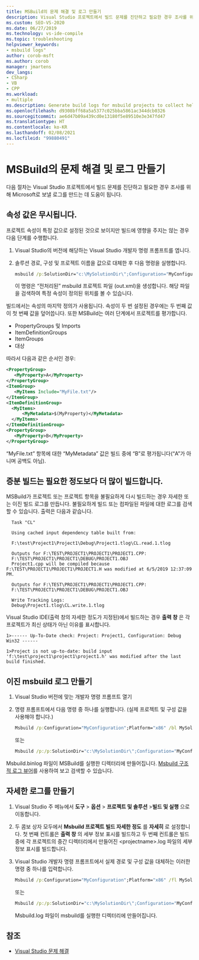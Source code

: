 ```yaml
---
title: MSBuild의 문제 해결 및 로그 만들기
description: Visual Studio 프로젝트에서 빌드 문제를 진단하고 필요한 경우 조사를 위해 Microsoft로 보낼 로그를 만들 수 있는 방법을 알아봅니다.
ms.custom: SEO-VS-2020
ms.date: 06/27/2019
ms.technology: vs-ide-compile
ms.topic: troubleshooting
helpviewer_keywords:
- msbuild logs"
author: corob-msft
ms.author: corob
manager: jmartens
dev_langs:
- CSharp
- VB
- CPP
ms.workload:
- multiple
ms.description: Generate build logs for msbuild projects to collect helpful information when troubleshooting issues.
ms.openlocfilehash: d9308bff68a5a5377c025bba5861ac344dcb0326
ms.sourcegitcommit: ae6d47b09a439cd0e13180f5e89510e3e347fd47
ms.translationtype: HT
ms.contentlocale: ko-KR
ms.lasthandoff: 02/08/2021
ms.locfileid: "99880491"
---
```

# <a name="troubleshoot-and-create-logs-for-msbuild-problems"></a>MSBuild의 문제 해결 및 로그 만들기

다음 절차는 Visual Studio 프로젝트에서 빌드 문제를 진단하고 필요한 경우 조사를 위해 Microsoft로 보낼 로그를 만드는 데 도움이 됩니다.

## <a name="a-property-value-is-ignored"></a>속성 값은 무시됩니다.

프로젝트 속성이 특정 값으로 설정된 것으로 보이지만 빌드에 영향을 주지는 않는 경우 다음 단계를 수행합니다.

1. Visual Studio의 버전에 해당하는 Visual Studio 개발자 명령 프롬프트를 엽니다.
1. 솔루션 경로, 구성 및 프로젝트 이름을 값으로 대체한 후 다음 명령을 실행합니다.

    ```cmd
    msbuild /p:SolutionDir="c:\MySolutionDir\";Configuration="MyConfiguration";Platform="Win32" /pp:out.xml MyProject.vcxproj
    ```

    이 명령은 “전처리된” msbuild 프로젝트 파일 (out.xml)을 생성합니다. 해당 파일을 검색하여 특정 속성이 정의된 위치를 볼 수 있습니다.

빌드에서는 속성의 마지막 정의가 사용됩니다. 속성이 두 번 설정된 경우에는 두 번째 값이 첫 번째 값을 덮어씁니다. 또한 MSBuild는 여러 단계에서 프로젝트를 평가합니다.

- PropertyGroups 및 Imports
- ItemDefinitionGroups
- ItemGroups
- 대상

따라서 다음과 같은 순서인 경우:

```xml
<PropertyGroup>
   <MyProperty>A</MyProperty>
</PropertyGroup>
<ItemGroup>
   <MyItems Include="MyFile.txt"/>
</ItemGroup>
<ItemDefinitionGroup>
  <MyItems>
      <MyMetadata>$(MyProperty)</MyMetadata>
  </MyItems>
</ItemDefinitionGroup>
<PropertyGroup>
   <MyProperty>B</MyProperty>
</PropertyGroup>
```

“MyFile.txt” 항목에 대한 “MyMetadata” 값은 빌드 중에 “B”로 평가됩니다(“A”가 아니며 공백도 아님).

## <a name="incremental-build-is-building-more-than-it-should"></a>증분 빌드는 필요한 정도보다 더 많이 빌드합니다.

MSBuild가 프로젝트 또는 프로젝트 항목을 불필요하게 다시 빌드하는 경우 자세한 또는 이진 빌드 로그를 만듭니다. 불필요하게 빌드 또는 컴파일된 파일에 대한 로그를 검색할 수 있습니다. 출력은 다음과 같습니다.

```output
  Task "CL"

  Using cached input dependency table built from:

  F:\test\Project1\Project1\Debug\Project1.tlog\CL.read.1.tlog

  Outputs for F:\TEST\PROJECT1\PROJECT1\PROJECT1.CPP:
  F:\TEST\PROJECT1\PROJECT1\DEBUG\PROJECT1.OBJ
  Project1.cpp will be compiled because F:\TEST\PROJECT1\PROJECT1\PROJECT1.H was modified at 6/5/2019 12:37:09 PM.

  Outputs for F:\TEST\PROJECT1\PROJECT1\PROJECT1.CPP:
  F:\TEST\PROJECT1\PROJECT1\DEBUG\PROJECT1.OBJ

  Write Tracking Logs:
  Debug\Project1.tlog\CL.write.1.tlog
```

Visual Studio IDE(출력 창의 자세한 정도가 지정된)에서 빌드하는 경우 **출력 창** 은 각 프로젝트가 최신 상태가 아닌 이유를 표시합니다.

```output
1>------ Up-To-Date check: Project: Project1, Configuration: Debug Win32 ------

1>Project is not up-to-date: build input 'f:\test\project1\project1\project1.h' was modified after the last build finished.
```

## <a name="create-a-binary-msbuild-log"></a>이진 msbuild 로그 만들기

1. Visual Studio 버전에 맞는 개발자 명령 프롬프트 열기
1. 명령 프롬프트에서 다음 명령 중 하나를 실행합니다. (실제 프로젝트 및 구성 값을 사용해야 합니다.)

    ```cmd
    Msbuild /p:Configuration="MyConfiguration";Platform="x86" /bl MySolution.sln
    ```

    또는

    ```cmd
    Msbuild /p:/p:SolutionDir="c:\MySolutionDir\";Configuration="MyConfiguration";Platform="Win32" /bl MyProject.vcxproj
    ```

Msbuild.binlog 파일이 MSBuild를 실행한 디렉터리에 만들어집니다. [Msbuild 구조적 로그 뷰어](http://www.msbuildlog.com/)를 사용하여 보고 검색할 수 있습니다.

## <a name="create-a-detailed-log"></a>자세한 로그를 만들기

1. Visual Studio 주 메뉴에서 **도구** > **옵션** > **프로젝트 및 솔루션** >**빌드 및 실행** 으로 이동합니다.
1. 두 콤보 상자 모두에서 **Msbuild 프로젝트 빌드 자세한 정도** 를 **자세히** 로 설정합니다. 첫 번째 컨트롤은 **출력 창** 의 세부 정보 표시를 빌드하고 두 번째 컨트롤은 빌드 중에 각 프로젝트의 중간 디렉터리에서 만들어진 \<projectname\>.log 파일의 세부 정보 표시를 빌드합니다.
2. Visual Studio 개발자 명령 프롬프트에서 실제 경로 및 구성 값을 대체하는 이러한 명령 중 하나를 입력합니다.

    ```cmd
    Msbuild /p:Configuration="MyConfiguration";Platform="x86" /fl MySolution.sln
    ```

    또는

    ```cmd
    Msbuild /p:/p:SolutionDir="c:\MySolutionDir\";Configuration="MyConfiguration";Platform="Win32" /fl MyProject.vcxproj
    ```

    Msbuild.log 파일이 msbuild를 실행한 디렉터리에 만들어집니다.

## <a name="see-also"></a>참조

- [Visual Studio 문제 해결](/troubleshoot/visualstudio/welcome-visual-studio/)
